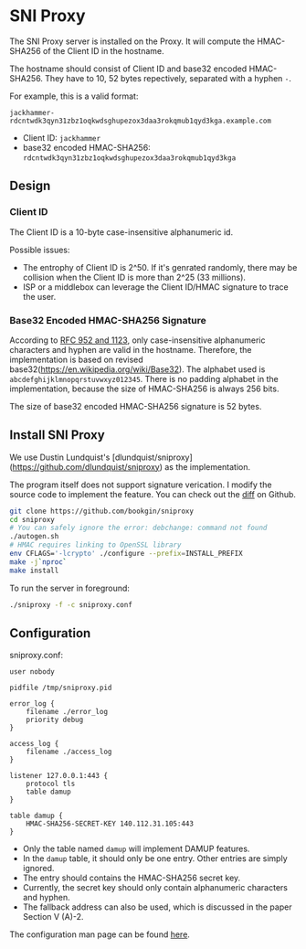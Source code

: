 # SNI Proxy

The SNI Proxy server is installed on the Proxy. It will compute the HMAC-SHA256 of the Client ID in the hostname. 

The hostname should consist of Client ID and base32 encoded HMAC-SHA256. They have to 10, 52 bytes repectively, separated with a hyphen `-`.

For example, this is a valid format:

`jackhammer-rdcntwdk3qyn31zbz1oqkwdsghupezox3daa3rokqmub1qyd3kga.example.com`

- Client ID: `jackhammer`
- base32 encoded HMAC-SHA256: `rdcntwdk3qyn31zbz1oqkwdsghupezox3daa3rokqmub1qyd3kga`

## Design

### Client ID

The Client ID is a 10-byte case-insensitive alphanumeric id.

Possible issues:
- The entrophy of Client ID is 2^50. If it's genrated randomly, there may be collision when the Client ID is more than 2^25 (33 millions).
- ISP or a middlebox can leverage the Client ID/HMAC signature to trace the user.

### Base32 Encoded HMAC-SHA256 Signature

According to [RFC 952 and 1123](https://stackoverflow.com/a/3523068), only case-insensitive alphanumeric characters and hyphen are valid in the hostname. Therefore, the implementation is based on revised base32(https://en.wikipedia.org/wiki/Base32). The alphabet used is `abcdefghijklmnopqrstuvwxyz012345`. There is no padding alphabet in the implementation, because the size of HMAC-SHA256 is always 256 bits. 

The size of base32 encoded HMAC-SHA256 signature is 52 bytes.

## Install SNI Proxy

We use Dustin Lundquist's [dlundquist/sniproxy] (https://github.com/dlundquist/sniproxy) as the implementation. 

The program itself does not support signature verication. I modify the source code to implement the feature. You can check out the [diff](https://github.com/dlundquist/sniproxy/compare/master...BookGin:master) on Github.

```sh
git clone https://github.com/bookgin/sniproxy
cd sniproxy
# You can safely ignore the error: debchange: command not found
./autogen.sh
# HMAC requires linking to OpenSSL library
env CFLAGS='-lcrypto' ./configure --prefix=INSTALL_PREFIX
make -j`nproc`
make install
```

To run the server in foreground:

```sh
./sniproxy -f -c sniproxy.conf
```
## Configuration

sniproxy.conf:

```
user nobody

pidfile /tmp/sniproxy.pid

error_log {
    filename ./error_log
    priority debug
}

access_log {
    filename ./access_log
}

listener 127.0.0.1:443 {
    protocol tls
    table damup
}

table damup {
    HMAC-SHA256-SECRET-KEY 140.112.31.105:443
}
```

- Only the table named `damup` will implement DAMUP features.
- In the `damup` table, it should only be one entry. Other entries are simply ignored.
- The entry should contains the HMAC-SHA256 secret key.
- Currently, the secret key should only contain alphanumeric characters and hyphen.
- The fallback address can also be used, which is discussed in the paper Section V (A)-2.

The configuration man page can be found [here](https://github.com/dlundquist/sniproxy/blob/master/man/sniproxy.conf.5).

